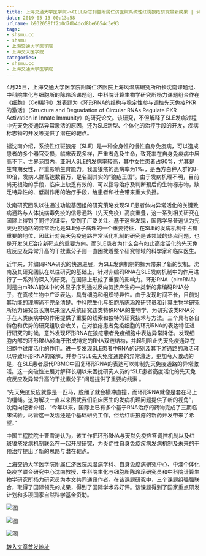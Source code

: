 ```yaml
---
title: 上海交通大学医学院->CELL杂志刊登附属仁济医院系统性红斑狼疮研究最新成果 | shsmu.cc
date: 2019-05-13 00:13:58
urlname: b932058ff2b0d70b4dcd8be6654c3e93
tags: 
- shsmu.cc
- shsmu
- 上海交通大学医学院
- 上海交大医学院
categories:
- shsmu.cc
- 上海交通大学医学院
---
```



4月25日，上海交通大学医学院附属仁济医院上海风湿病研究所所长沈南课题组、中科院生化与细胞所的陈玲玲课题组、中科院计算生物学研究所杨力课题组合作在《细胞》（Cell期刊）发表题为《环形RNA的结构与稳定性参与调控先天免疫PKR的激活》（Structure and Degradation of Circular RNAs Regulate PKR Activation in Innate Immunity）的研究论文。该研究，不但解释了SLE发病过程中先天免疫通路异常激活的原因，还为SLE新型、个体化的治疗手段的开发，疾病标志物的开发等提供了潜在的靶点。

据沈南介绍，系统性红斑狼疮（SLE）是一种全身性的慢性自身免疫病，可以造成患者的多个器官受损，临床表现多样，严重者危及生命，致死率在自身免疫病中居高不下。世界范围内，亚洲人SLE的发病率较高，其中女性患者占90%，尤其是生育期女性，严重影响生育能力。我国狼疮的患病率为1‰，是西方白种人群的8-10倍，发病人群高达数百万，是名副其实的“狼疮王国”。由于发病机理不明，目前尚无根治的手段，临床上缺乏有效的、可以指导治疗及判断预后的生物标志物，缺乏特异性的、低副作用的治疗手段，给患者和社会带来重大负担。

沈南研究团队以往通过功能基因组的研究策略发现SLE患者体内异常活化的关键致病通路与人体抗病毒免疫的信号通路（先天免疫）高度重叠，这一系列相关研究在国际上得到了同行的证实，受到了广泛关注。基于这些发现，国际学界普遍认为先天免疫通路的异常活化是SLE分子病理的一个重要特征，在SLE的发病机制中占有重要的地位，因此针对先天免疫通路异常活化机制的研究是该领域的热点问题，也是开发SLE治疗新靶点的重要方向。而SLE患者为什么会有如此高度活化的先天免疫反应及异常升高的干扰素分子则一直困扰着整个研究领域的科学家和临床医生。

近年来，非编码RNA研究的快速进展，为SLE发病机制的探索带来了新的契机。沈南及其研究团队在以往研究的基础上，针对非编码RNA在SLE发病机制中的作用进行了一系列的深入的研究，在国际上形成了重要的影响力。环形RNA（circRNA）则是由mRNA前体中的外显子序列通过反向剪接产生的一类新的非编码RNA分子，在真核生物中广泛表达，具有细胞和组织特异性。由于发现时间不长，目前对其功能的理解尚不完全清楚。中科院生化与细胞所陈玲玲研究员和计算生物学研究所杨力硏究员长期以来深入系统研究该类特殊RNA的生物学，为研究该类RNA分子在人类疾病中的作用提供了重要的线索和独特的研究技术与方法。三个具有各自特色和优势的研究组联合攻关，在对狼疮患者免疫细胞的环形RNA的表达特征进行研究的时候，意外发现环形RNA在狼疮患者免疫细胞中表达异常降低。发现细胞内部的环形RNA倾向于形成特定的RNA双链结构，并起到阻止先天免疫通路在细胞中过度活化的作用。进一步发现SLE患者中RNA的识别及其下游通路的激活可以导致环形RNA的降解，并参与SLE先天免疫通路的异常激活。更加令人激动的是，在SLE患者原代PBMC中回复环形RNA的表达可以抑制先天免疫通路的异常激活。这一突破性进展对解释长期以来困扰研究人员的“SLE患者高度活化的先天免疫反应及异常升高的干扰素分子”问题提供了重要的线索 。

“先天免疫反应就像是一匹马，脱缰了就会横冲直撞，而环形RNA就像是套在马上的缰绳。这为解决一直以来困扰我们临床医生的发病机理问题提供了新的视角”，沈南向记者介绍，“今年以来，国际上已有多个基于RNA治疗的药物完成了三期临床试验。尽管这一发现还是个基础研究工作，但给红斑狼疮的新药开发带来了希望。”

中国工程院院士曹雪涛认为，该工作把环形RNA与天然免疫应答调控机制以及红斑狼疮发病机制联系在一起开展研究，为炎症性自身免疫疾病发病机制及未来的干预治疗提出了新的思路与潜在靶点。

上海交通大学医学院附属仁济医院风湿病学科、自身免疫病研究中心、中澳个体化免疫学联合研究中心沈南教授，中科院生化与细胞所陈玲玲研究员和中科院计算生物学研究所杨力研究员为本文共同通讯作者。在该课题研究中，三个课题组强强联合，取得了国际领先的成果，得到了国际学术界好评。该课题得到了国家重点研发计划和多项国家自然科学基金资助。



![图](https://www.shsmu.edu.cn/__local/1/C7/96/5BF7E73194DB5A6039168462BA7_9352DC97_100C0.jpg)

![图](https://www.shsmu.edu.cn/__local/0/73/AB/2C93381FC59B2DFEDD70BE02EB0_0421EC0C_D786.jpg)

![图](https://www.shsmu.edu.cn/__local/E/83/FE/2A43D809DC7AFED5C1CBBB297E7_C006B7AB_721BA.jpg)

[转入文章首发地址](https://www.shsmu.edu.cn/news/info/1002/16332.htm)
